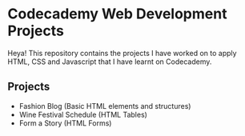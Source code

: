 # Codecademy Web Development Projects
Heya! This repository contains the projects I have worked on to apply HTML, CSS and Javascript that I have learnt on Codecademy. 

## Projects
- Fashion Blog (Basic HTML elements and structures)
- Wine Festival Schedule (HTML Tables)
- Form a Story (HTML Forms)



